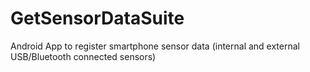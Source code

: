 # GetSensorDataSuite
Android App to register smartphone sensor data (internal and external USB/Bluetooth connected sensors)
